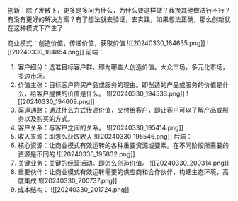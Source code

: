 
创新：除了发散下，更多是多问为什么，为什么要这样做？我换其他做法行不行？有没有更好的解决方案？有了想法就去验证，去实践，如果想法正确，那么创新就在这种模式下产生了  


商业模式：创造价值，传递价值，获取价值
![[20240330_184635.png]]
![[20240330_184854.png]]
前端：
1. 客户细分：选准目标客户群，即为哪些人创造价值。大众市场，多元化市场，多边市场。
2. 价值主张：目标客户购买产品或服务的理由。即创造的产品或服务的价值是什么，给客户提供的价值是什么。
![[20240330_194533.png]]
![[20240330_194609.png]]
4. 渠道通路：通过什么方式传递价值，交付给客户，即让客户可以了解产品或服务以及购买的方式。
6. 客户关系：与客户之间的关系。
![[20240330_195414.png]]
8. 收入来源：即怎么获取收入
![[20240330_195546.png]]
后端：
1. 核心资源：让商业模式有效运转的各种重要资源或要素。在不同阶段所需要的资源是不同的
![[20240330_195832.png]]
3. 关键业务：关键的经营活动。即怎么创造价值。
![[20240330_200314.png]]
5. 重要伙伴：让商业模式有效运转需要的供应商和合作伙伴，构建生态环境，高度集成
![[20240330_200737.png]]
7. 成本结构：
![[20240330_201724.png]]
